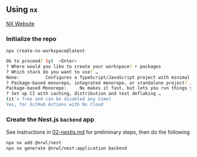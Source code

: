 ## Using `nx`
[NX Website](https://nx.dev)

### Initialize the repo
`npx create-nx-workspace@latest`
```bash
Ok to proceed? (y)  <Enter>
? Where would you like to create your workspace? ‣ packages 
? Which stack do you want to use? … 
None:          Configures a TypeScript/JavaScript project with minimal structure.
? Package-based monorepo, integrated monorepo, or standalone project? … 
Package-based Monorepo:     Nx makes it fast, but lets you run things your way.
? Set up CI with caching, distribution and test deflaking …  
(it's free and can be disabled any time)
Yes, for GitHub Actions with Nx Cloud
```
### Create the Nest.js `backend` app

See instructions in [02-nestjs.md](02-nestjs.md) for preliminary steps, then do the following

```bash
npx nx add @nrwl/nest
npx nx generate @nrwl/nest:application backend
```

